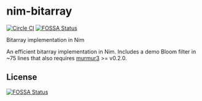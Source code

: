 nim-bitarray
============

[![Circle CI](https://circleci.com/gh/onecodex/nim-bitarray.svg?style=svg&circle-token=fe4c2508901f659e0f1a5a9a8ed418bf13290c6b)](https://circleci.com/gh/onecodex/nim-bitarray)
[![FOSSA Status](https://app.fossa.com/api/projects/git%2Bgithub.com%2Fonecodex%2Fnim-bitarray.svg?type=shield)](https://app.fossa.com/projects/git%2Bgithub.com%2Fonecodex%2Fnim-bitarray?ref=badge_shield)

Bitarray implementation in Nim

An efficient bitarray implementation in Nim. Includes a demo Bloom filter in ~75 lines that also requires [murmur3](https://github.com/boydgreenfield/murmur3) >= v0.2.0.


## License
[![FOSSA Status](https://app.fossa.com/api/projects/git%2Bgithub.com%2Fonecodex%2Fnim-bitarray.svg?type=large)](https://app.fossa.com/projects/git%2Bgithub.com%2Fonecodex%2Fnim-bitarray?ref=badge_large)
